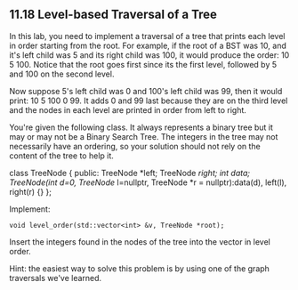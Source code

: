 ## 11.18 Level-based Traversal of a Tree

In this lab, you need to implement a traversal of a tree that prints each level in order starting from the root. For example, if the root of a BST was 10, and it's left child was 5 and its right child was 100, it would produce the order: 10 5 100. Notice that the root goes first since its the first level, followed by 5 and 100 on the second level.

Now suppose 5's left child was 0 and 100's left child was 99, then it would print: 10 5 100 0 99. It adds 0 and 99 last because they are on the third level and the nodes in each level are printed in order from left to right.

You're given the following class. It always represents a binary tree but it may or may not be a Binary Search Tree. The integers in the tree may not necessarily have an ordering, so your solution should not rely on the content of the tree to help it.

class TreeNode { public: TreeNode *left; TreeNode *right; int data; TreeNode(int d=0, TreeNode* l=nullptr, TreeNode *r = nullptr):data(d), left(l), right(r) {} };

Implement:

`void level_order(std::vector<int> &v, TreeNode *root);`

Insert the integers found in the nodes of the tree into the vector in level order.

Hint: the easiest way to solve this problem is by using one of the graph traversals we've learned.
